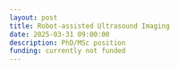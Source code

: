 ```yaml
---
layout: post
title: Robot-assisted Ultrasound Imaging
date: 2025-03-31 09:00:00
description: PhD/MSc position 
funding: currently not funded
---
```

